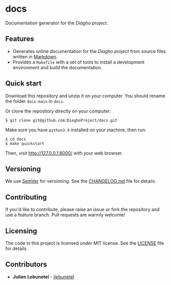 # docs

Documentation generator for the _Diagho project_.

## Features

- Generates online documentation for the _Diagho project_ from source files written in [Markdown](https://daringfireball.net/projects/markdown/).
- Provides a `Makefile` with a set of tools to install a development environment and build the documentation.

## Quick start

Download this repository and unzip it on your computer. You should rename the folder `docs-main` in `docs`.

Or clone the repository directly on your computer:

```
$ git clone git@github.com:DiaghoProject/docs.git
```

Make sure you have `python3.9` installed on your machine, then run:

```
$ cd docs
$ make quickstart
```

Then, visit http://127.0.0.1:8000/ with your web browser.

## Versioning

We use [SemVer](http://semver.org/) for versioning. See the [CHANGELOG.md](CHANGELOG.md) file for details.

## Contributing

If you'd like to contribute, please raise an issue or fork the repository and use a feature branch. Pull requests are warmly welcome!

## Licensing

The code in this project is licensed under MIT license. See the [LICENSE](LICENSE) file for details.

## Contributors

- **Julien Lebunetel** - [jlebunetel](https://github.com/jlebunetel)
